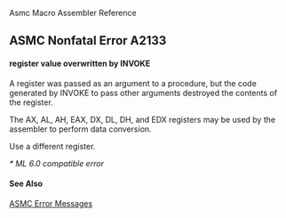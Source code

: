 Asmc Macro Assembler Reference

## ASMC Nonfatal Error A2133

#### register value overwritten by INVOKE

A register was passed as an argument to a procedure, but the code generated by INVOKE to pass other arguments destroyed the contents of the register.

The AX, AL, AH, EAX, DX, DL, DH, and EDX registers may be used by the assembler to perform data conversion.

Use a different register.

_* ML 6.0 compatible error_

#### See Also

[ASMC Error Messages](readme.md)